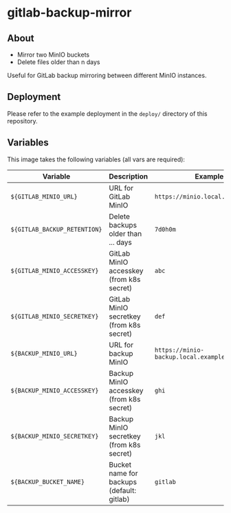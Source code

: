# gitlab-backup-mirror

## About

- Mirror two MinIO buckets
- Delete files older than n days

Useful for GitLab backup mirroring between different MinIO instances.

## Deployment

Please refer to the example deployment in the `deploy/` directory of this repository.

## Variables

This image takes the following variables (all vars are required):

| Variable                     | Description                                | Example                                  |
| ---------------------------- | ------------------------------------------ | ---------------------------------------- |
| `${GITLAB_MINIO_URL}`        | URL for GitLab MinIO                       | `https://minio.local.example.com`        |
| `${GITLAB_BACKUP_RETENTION}` | Delete backups older than ... days         | `7d0h0m`                                 |
| `${GITLAB_MINIO_ACCESSKEY}`  | GitLab MinIO accesskey (from k8s secret)   | `abc`                                    |
| `${GITLAB_MINIO_SECRETKEY}`  | GitLab MinIO secretkey (from k8s secret)   | `def`                                    |
| `${BACKUP_MINIO_URL}`        | URL for backup MinIO                       | `https://minio-backup.local.example.com` |
| `${BACKUP_MINIO_ACCESSKEY}`  | Backup MinIO accesskey (from k8s secret)   | `ghi`                                    |
| `${BACKUP_MINIO_SECRETKEY}`  | Backup MinIO secretkey (from k8s secret)   | `jkl`                                    |
| `${BACKUP_BUCKET_NAME}`      | Bucket name for backups (default: gitlab)  | `gitlab`                                 |
